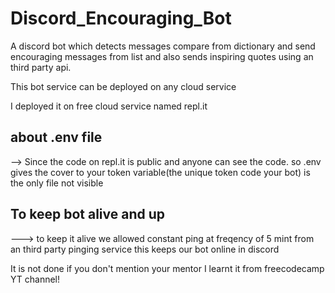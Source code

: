 # Discord_Encouraging_Bot
A discord bot which detects messages compare from dictionary and send encouraging messages from list and also sends inspiring quotes using an third party api.

This bot service can be deployed on any cloud service 

I deployed it on free cloud service named repl.it

## about .env file
--> Since the code on repl.it is public and anyone can see the code.
    so .env gives the cover to your token variable(the unique token code your bot) is the only file not visible 

## To keep bot alive and up
---> to keep it alive we allowed constant ping at freqency of 5 mint from an third party pinging service
    this keeps our bot online in discord
     

It is not done if you don't mention your mentor
I learnt it from freecodecamp YT channel! 

